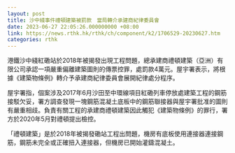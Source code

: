 ```yaml
---
layout: post
title: 沙中綫事件禮頓建築被罰款　當局轉介承建商紀律委員會
date: 2023-06-27 22:05:26.000000000 +08:00
link: https://news.rthk.hk/rthk/ch/component/k2/1706529-20230627.htm
categories: rthk
---
```


港鐵沙中綫紅磡站於2018年被揭發出現工程問題，總承建商禮頓建築（亞洲）有限公司承認一項嚴重偏離建築圖則的傳票控罪，處罰款4萬元。屋宇署表示，將根據《建築物條例》轉介予承建商紀律委員會展開紀律處分程序。

屋宇署指，個案涉及2017年6月沙田至中環線項目紅磡列車停放處建築工程的鋼筋接駁欠妥，署方調查發現一塊鋼筋混凝土底板中的鋼筋聯接器與屋宇署批准的圖則有嚴重相歧。負責有關工程的承建商禮頓建築因此觸犯《建築物條例》的罪行，署方於2020年5月對禮頓提出檢控。

「禮頓建築」是於2018年被揭發磡站工程出問題，機房有底板使用連接器連接鋼筋，鋼筋未完全或正確扭入連接器，但機房已開始灌鑄混凝土。

